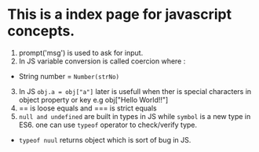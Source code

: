 # This is a index page for javascript concepts.

1. prompt('msg') is used to ask for input.
2. In JS variable conversion is called coercion where :
  * String number = `Number(strNo)`
3. In JS `obj.a = obj["a"]` later is usefull when ther is special characters in object property or key e.g obj["Hello World!!"]
4. == is loose equals and === is strict equals
5. `null and undefined` are built in types in JS while `symbol` is a new type in ES6. one can use `typeof` operator to check/verify type.
* `typeof nuul` returns object which is sort of bug in JS.
